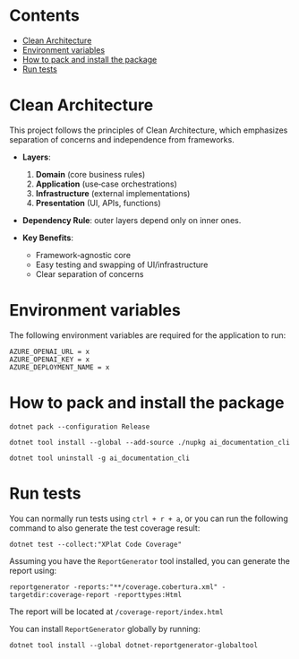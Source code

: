 ﻿# Contents

- [Clean Architecture](#clean-architecture)
- [Environment variables](#environment-variables)
- [How to pack and install the package](#how-to-pack-and-install-the-package)
- [Run tests](#run-tests)

# Clean Architecture

This project follows the principles of Clean Architecture, which emphasizes separation of concerns and independence from frameworks.

- **Layers**:  
  1. **Domain** (core business rules)  
  2. **Application** (use‑case orchestrations)  
  3. **Infrastructure** (external implementations)  
  4. **Presentation** (UI, APIs, functions)

- **Dependency Rule**: outer layers depend only on inner ones.

- **Key Benefits**:  
  - Framework‑agnostic core  
  - Easy testing and swapping of UI/infrastructure  
  - Clear separation of concerns

# Environment variables

The following environment variables are required for the application to run:

```.env
AZURE_OPENAI_URL = x
AZURE_OPENAI_KEY = x
AZURE_DEPLOYMENT_NAME = x
```

# How to pack and install the package

```
dotnet pack --configuration Release
```

```
dotnet tool install --global --add-source ./nupkg ai_documentation_cli
```

```
dotnet tool uninstall -g ai_documentation_cli
```

# Run tests

You can normally run tests using `ctrl + r + a`, or you can run the following command to also generate the test coverage result:

```
dotnet test --collect:"XPlat Code Coverage"
```

Assuming you have the `ReportGenerator` tool installed, you can generate the report using:

```
reportgenerator -reports:"**/coverage.cobertura.xml" -targetdir:coverage-report -reporttypes:Html
```

The report will be located at `/coverage-report/index.html`

You can install `ReportGenerator` globally by running:

```
dotnet tool install --global dotnet-reportgenerator-globaltool
```